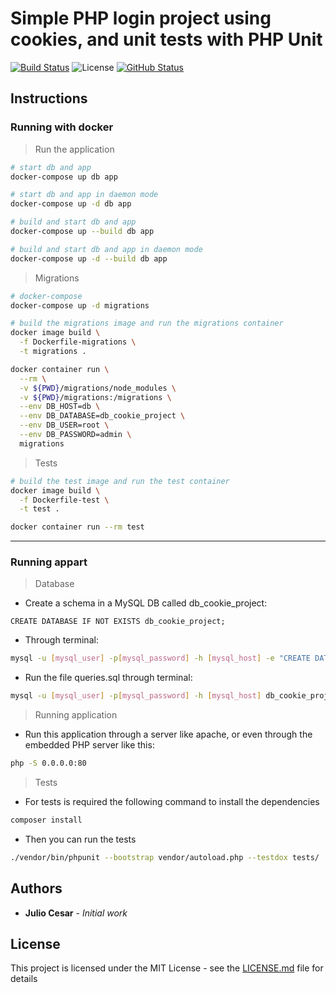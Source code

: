 
# Simple PHP login project using cookies, and unit tests with PHP Unit

[![Build Status](https://badgen.net/travis/julio-cesar-development/simple-php-cookies?icon=travis)](https://travis-ci.org/julio-cesar-development/simple-php-cookies)
![License](https://badgen.net/badge/license/MIT/blue)
[![GitHub Status](https://badgen.net/github/status/julio-cesar-development/simple-php-cookies)](https://github.com/julio-cesar-development/simple-php-cookies)

## Instructions

### Running with docker

> Run the application

```bash
# start db and app
docker-compose up db app

# start db and app in daemon mode
docker-compose up -d db app

# build and start db and app
docker-compose up --build db app

# build and start db and app in daemon mode
docker-compose up -d --build db app
```

> Migrations

```bash
# docker-compose
docker-compose up -d migrations

# build the migrations image and run the migrations container
docker image build \
  -f Dockerfile-migrations \
  -t migrations .

docker container run \
  --rm \
  -v ${PWD}/migrations/node_modules \
  -v ${PWD}/migrations:/migrations \
  --env DB_HOST=db \
  --env DB_DATABASE=db_cookie_project \
  --env DB_USER=root \
  --env DB_PASSWORD=admin \
  migrations
```

> Tests

```bash
# build the test image and run the test container
docker image build \
  -f Dockerfile-test \
  -t test .

docker container run --rm test
```

-----------------

### Running appart

> Database

* Create a schema in a MySQL DB called db_cookie_project:

```mysql
CREATE DATABASE IF NOT EXISTS db_cookie_project;
```

* Through terminal:

```bash
mysql -u [mysql_user] -p[mysql_password] -h [mysql_host] -e "CREATE DATABASE IF NOT EXISTS db_cookie_project;"
```

* Run the file queries.sql through terminal:

```bash
mysql -u [mysql_user] -p[mysql_password] -h [mysql_host] db_cookie_project < queries.sql
```

> Running application

* Run this application through a server like apache, or even through the embedded PHP server like this:

```bash
php -S 0.0.0.0:80
```

> Tests

* For tests is required the following command to install the dependencies

```bash
composer install
```

* Then you can run the tests

```bash
./vendor/bin/phpunit --bootstrap vendor/autoload.php --testdox tests/
```

## Authors

* **Julio Cesar** - *Initial work*

## License

This project is licensed under the MIT License - see the [LICENSE.md](LICENSE.md) file for details
